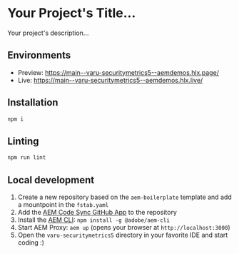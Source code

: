 # Your Project's Title...
Your project's description...

## Environments
- Preview: https://main--varu-securitymetrics5--aemdemos.hlx.page/
- Live: https://main--varu-securitymetrics5--aemdemos.hlx.live/

## Installation

```sh
npm i
```

## Linting

```sh
npm run lint
```

## Local development

1. Create a new repository based on the `aem-boilerplate` template and add a mountpoint in the `fstab.yaml`
1. Add the [AEM Code Sync GitHub App](https://github.com/apps/aem-code-sync) to the repository
1. Install the [AEM CLI](https://github.com/adobe/helix-cli): `npm install -g @adobe/aem-cli`
1. Start AEM Proxy: `aem up` (opens your browser at `http://localhost:3000`)
1. Open the `varu-securitymetrics5` directory in your favorite IDE and start coding :)
